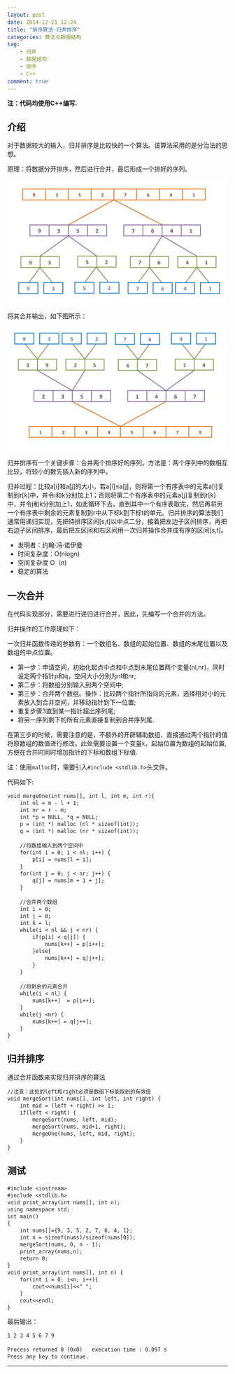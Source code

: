```yaml
---
layout: post
date: 2014-12-21 12:24
title: "排序算法-归并排序"
categories: 算法与数据结构
tag: 
	- 归并
	- 数据结构
	- 排序
	- C++
comment: true
---
```


**注：代码均使用C++编写.**

## 介绍

对于数据较大的输入，归并排序是比较快的一个算法。该算法采用的是分治法的思想。

原理：将数据分开排序，然后进行合并，最后形成一个排好的序列。

<!--more-->

![](/assets/articleImg/2014-12-21-mergeSort-1.png)


将其合并输出，如下图所示：

![](/assets/articleImg/2014-12-21-mergeSort-2.png)


归并排序有一个关键步骤：合并两个排序好的序列。方法是：两个序列中的数相互比较，将较小的数先插入新的序列中。


归并过程：比较a[i]和a[j]的大小，若a[i]≤a[j]，则将第一个有序表中的元素a[i]复制到r[k]中，并令i和k分别加上1；否则将第二个有序表中的元素a[j]复制到r[k]中，并令j和k分别加上1，如此循环下去，直到其中一个有序表取完，然后再将另一个有序表中剩余的元素复制到r中从下标k到下标t的单元。归并排序的算法我们通常用递归实现，先把待排序区间[s,t]以中点二分，接着把左边子区间排序，再把右边子区间排序，最后把左区间和右区间用一次归并操作合并成有序的区间[s,t]。

- 发明者：约翰·冯·诺伊曼
- 时间复杂度：O(nlogn)
- 空间复杂度 O（n)
- 稳定的算法


## 一次合并

在代码实现部分，需要进行递归进行合并，因此，先编写一个合并的方法。

归并操作的工作原理如下：

一次归并函数传递的参数有：一个数组名、数组的起始位置、数组的末尾位置以及数组的中点位置。

- 第一步：申请空间，初始化起点中点和中点到末尾位置两个变量(nl,nr)，同时设定两个指针p和q，空间大小分别为nl和nr;
- 第二步：将数组分别输入到两个空间中;
- 第三步：合并两个数组。操作：比较两个指针所指向的元素，选择相对小的元素放入到合并空间，并移动指针到下一位置;
- 重复步骤3直到某一指针超出序列尾;
- 将另一序列剩下的所有元素直接复制到合并序列尾.

在第三步的时候，需要注意的是，不额外的开辟辅助数组，直接通过两个指针的值将原数组的数值进行修改。此处需要设置一个变量`k`，起始位置为数组的起始位置,方便在合并时同时增加指针的下标和数组下标值.

注：使用`malloc`时，需要引入`#include <stdlib.h>`头文件。

代码如下:

```
void mergeOne(int nums[], int l, int m, int r){
    int nl = m - l + 1;
    int nr = r - m;
    int *p = NULL, *q = NULL;
    p = (int *) malloc (nl * sizeof(int));
    q = (int *) malloc (nr * sizeof(int));

    //将数组输入到两个空间中
    for(int i = 0; i < nl; i++) {
        p[i] = nums[l + i];
    }
    for(int j = 0; j < nr; j++) {
        q[j] = nums[m + 1 + j];
    }

    //合并两个数组
    int i = 0;
    int j = 0;
    int k = l;
    while(i < nl && j < nr) {
        if(p[i] < q[j]) {
            nums[k++] = p[i++];
        }else{
            nums[k++] = q[j++];
        }
    }

    //将剩余的元素合并
    while(i < nl) {
        nums[k++]  = p[i++];
    }
    while(j <nr) {
        nums[k++] = q[j++];
    }
}
```


## 归并排序

通过合并函数来实现归并排序的算法

```
//注意：此处的left和right必须是数组下标能取到的有效值
void mergeSort(int nums[], int left, int right) {
    int mid = (left + right) >> 1;
    if(left < right) {
        mergeSort(nums, left, mid);
        mergeSort(nums, mid+1, right);
        mergeOne(nums, left, mid, right);
    }
}
```

## 测试

```
#include <iostream>
#include <stdlib.h>
void print_array(int nums[], int n);
using namespace std;
int main()
{
    int nums[]={9, 3, 5, 2, 7, 6, 4, 1};
    int n = sizeof(nums)/sizeof(nums[0]);
    mergeSort(nums, 0, n - 1);
    print_array(nums,n);
    return 0;
}
void print_array(int nums[], int n) {
    for(int i = 0; i<n; i++){
        cout<<nums[i]<<" ";
    }
    cout<<endl;
}

```

最后输出：

<pre><code class="markdown">1 2 3 4 5 6 7 9

Process returned 0 (0x0)   execution time : 0.097 s
Press any key to continue.
</code></pre>

---

